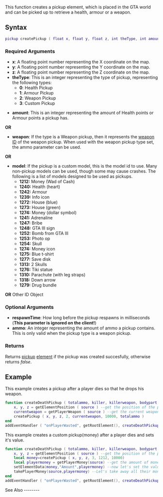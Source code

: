 This function creates a pickup element, which is placed in the GTA world and can be picked up to retrieve a health, armour or a weapon.

Syntax
------

``` lua
pickup createPickup ( float x, float y, float z, int theType, int amount/weapon/model, [ int respawnTime = 30000, int ammo = 50 ] )         
```

### Required Arguments

-   **x**: A floating point number representing the X coordinate on the map.
-   **y**: A floating point number representing the Y coordinate on the map.
-   **z**: A floating point number representing the Z coordinate on the map.
-   **theType**: This is an integer representing the type of pickup, representing the following types:
    -   **0**: Health Pickup
    -   **1**: Armour Pickup
    -   **2**: Weapon Pickup
    -   **3**: Custom Pickup

<!-- -->

-   **amount**: This is an integer representing the amount of Health points or Armour points a pickup has.

**OR**

-   **weapon**: If the type is a Weapon pickup, then it represents the [weapon ID](/docs/weapon.md "wikilink") of the weapon pickup. When used with the weapon pickup type set, the ammo parameter can be used.

**OR**

-   **model**: If the pickup is a custom model, this is the model id to use. Many non-pickup models can be used, though some may cause crashes. The following is a list of models designed to be used as pickups.
    -   **1212:** Money (Wad of Cash)
    -   **1240:** Health (heart)
    -   **1242:** Armour
    -   **1239:** Info icon
    -   **1272:** House (blue)
    -   **1273:** House (green)
    -   **1274:** Money (dollar symbol)
    -   **1241:** Adrenaline
    -   **1247:** Bribe
    -   **1248:** GTA III sign
    -   **1252:** Bomb from GTA III
    -   **1253:** Photo op
    -   **1254:** Skull
    -   **1274:** Money icon
    -   **1275:** Blue t-shirt
    -   **1277:** Save disk
    -   **1313:** 2 Skulls
    -   **1276:** Tiki statue
    -   **1310:** Parachute (with leg straps)
    -   **1318:** Down arrow
    -   **1279:** Drug bundle

**OR** Other ID Object

### Optional Arguments

-   **respawnTime**: How long before the pickup respawns in milliseconds (**This parameter is ignored on the client!**)
-   **ammo**: An integer representing the amount of ammo a pickup contains. This is only valid when the pickup type is a weapon pickup.

### Returns

Returns [pickup](/docs/pickup.md "wikilink") [element](/element.md "wikilink") if the pickup was created succesfully, otherwise returns *false*.

Example
-------

<section name="Server" class="server" show="true">
This example creates a pickup after a player dies so that he drops his weapon.

``` lua
function createDeathPickup ( totalammo, killer, killerweapon, bodypart ) --when a player dies
    x, y, z = getElementPosition ( source ) --get the position of the person who died and define it as x, y and z
    currentweapon = getPlayerWeapon ( source ) --get the current weapon of the dead person
    createPickup ( x, y, z, 2, currentweapon, 10000, totalammo )
end
addEventHandler ( "onPlayerWasted", getRootElement(), createDeathPickup ) --add an event handler for onPlayerWasted
```

</section>
<section name="Server" class="server" show="false">
This example creates a custom pickup(money) after a player dies and sets it's value.

``` lua
function createDeathPickup ( totalammo, killer, killerweapon, bodypart ) --when a player dies
    x, y, z = getElementPosition ( source ) --get the position of the person who died and define it as x, y and z
    local money=createPickup ( x, y, z, 3, 1212, 10000)
    local playermoney = getPlayerMoney(source) --get the amount of money the dead person has
    setElementData(money,"Amount",playermoney) --now let's set the value of the pickup
    takePlayerMoney(source,playermoney) --Let's take away all their money
end
addEventHandler ( "onPlayerWasted", getRootElement(), createDeathPickup ) --add an event handler for onPlayerWasted
```

</section>
See Also
--------
